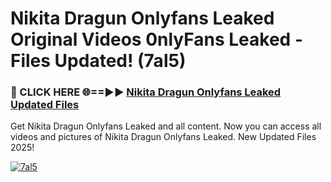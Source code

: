# Nikita Dragun Onlyfans Leaked Original Videos 0nlyFans Leaked - Files Updated! (7al5)

<h3>🔴 CLICK HERE 🌐==►► <a href="https://tinyurl.com/2jnfzry5" rel="nofollow">Nikita Dragun Onlyfans Leaked Updated Files</a></h3>

Get Nikita Dragun Onlyfans Leaked and all content. Now you can access all videos and pictures of Nikita Dragun Onlyfans Leaked. New Updated Files 2025!

[![7al5](https://i.imgur.com/GyGTBgg.gif)](https://tinyurl.com/2jnfzry5)
